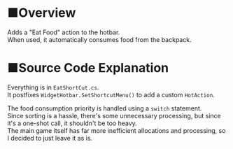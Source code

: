 # ■Overview
Adds a "Eat Food" action to the hotbar.  
When used, it automatically consumes food from the backpack.  

# ■Source Code Explanation
Everything is in `EatShortCut.cs`.  
It postfixes `WidgetHotbar.SetShortcutMenu()` to add a custom `HotAction`.  

The food consumption priority is handled using a `switch` statement.  
Since sorting is a hassle, there's some unnecessary processing, but since it's a one-shot call, it shouldn't be too heavy.  
The main game itself has far more inefficient allocations and processing, so I decided to just leave it as is.  
